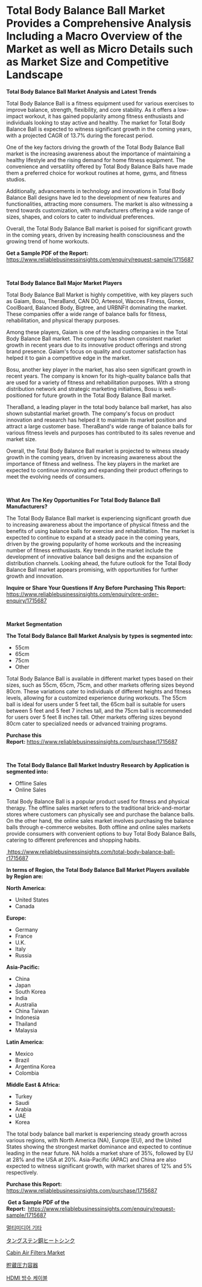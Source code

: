 <p><h1>Total Body Balance Ball Market Provides a Comprehensive Analysis Including a Macro Overview of the Market as well as Micro Details such as Market Size and Competitive Landscape</h1></p><p><strong>Total Body Balance Ball Market Analysis and Latest Trends</strong></p>
<p><p>Total Body Balance Ball is a fitness equipment used for various exercises to improve balance, strength, flexibility, and core stability. As it offers a low-impact workout, it has gained popularity among fitness enthusiasts and individuals looking to stay active and healthy. The market for Total Body Balance Ball is expected to witness significant growth in the coming years, with a projected CAGR of 13.7% during the forecast period.</p><p>One of the key factors driving the growth of the Total Body Balance Ball market is the increasing awareness about the importance of maintaining a healthy lifestyle and the rising demand for home fitness equipment. The convenience and versatility offered by Total Body Balance Balls have made them a preferred choice for workout routines at home, gyms, and fitness studios.</p><p>Additionally, advancements in technology and innovations in Total Body Balance Ball designs have led to the development of new features and functionalities, attracting more consumers. The market is also witnessing a trend towards customization, with manufacturers offering a wide range of sizes, shapes, and colors to cater to individual preferences.</p><p>Overall, the Total Body Balance Ball market is poised for significant growth in the coming years, driven by increasing health consciousness and the growing trend of home workouts.</p></p>
<p><strong>Get a Sample PDF of the Report:&nbsp;</strong> <a href="https://www.reliablebusinessinsights.com/enquiry/request-sample/1715687">https://www.reliablebusinessinsights.com/enquiry/request-sample/1715687</a></p>
<p>&nbsp;</p>
<p><strong>Total Body Balance Ball Major Market Players</strong></p>
<p><p>Total Body Balance Ball Market is highly competitive, with key players such as Gaiam, Bosu, TheraBand, CAN DO, Arteesol, Wacces Fitness, Gonex, CoolBoard, Balanced Body, Bigtree, and URBNFit dominating the market. These companies offer a wide range of balance balls for fitness, rehabilitation, and physical therapy purposes.</p><p>Among these players, Gaiam is one of the leading companies in the Total Body Balance Ball market. The company has shown consistent market growth in recent years due to its innovative product offerings and strong brand presence. Gaiam's focus on quality and customer satisfaction has helped it to gain a competitive edge in the market.</p><p>Bosu, another key player in the market, has also seen significant growth in recent years. The company is known for its high-quality balance balls that are used for a variety of fitness and rehabilitation purposes. With a strong distribution network and strategic marketing initiatives, Bosu is well-positioned for future growth in the Total Body Balance Ball market.</p><p>TheraBand, a leading player in the total body balance ball market, has also shown substantial market growth. The company's focus on product innovation and research has helped it to maintain its market position and attract a large customer base. TheraBand's wide range of balance balls for various fitness levels and purposes has contributed to its sales revenue and market size.</p><p>Overall, the Total Body Balance Ball market is projected to witness steady growth in the coming years, driven by increasing awareness about the importance of fitness and wellness. The key players in the market are expected to continue innovating and expanding their product offerings to meet the evolving needs of consumers.</p></p>
<p>&nbsp;</p>
<p><strong>What Are The Key Opportunities For Total Body Balance Ball Manufacturers?</strong></p>
<p><p>The Total Body Balance Ball market is experiencing significant growth due to increasing awareness about the importance of physical fitness and the benefits of using balance balls for exercise and rehabilitation. The market is expected to continue to expand at a steady pace in the coming years, driven by the growing popularity of home workouts and the increasing number of fitness enthusiasts. Key trends in the market include the development of innovative balance ball designs and the expansion of distribution channels. Looking ahead, the future outlook for the Total Body Balance Ball market appears promising, with opportunities for further growth and innovation.</p></p>
<p><strong>Inquire or Share Your Questions If Any Before Purchasing This Report:</strong> <a href="https://www.reliablebusinessinsights.com/enquiry/pre-order-enquiry/1715687">https://www.reliablebusinessinsights.com/enquiry/pre-order-enquiry/1715687</a></p>
<p>&nbsp;</p>
<p><strong>Market Segmentation</strong></p>
<p><strong>The Total Body Balance Ball Market Analysis by types is segmented into:</strong></p>
<p><ul><li>55cm</li><li>65cm</li><li>75cm</li><li>Other</li></ul></p>
<p><p>Total Body Balance Ball is available in different market types based on their sizes, such as 55cm, 65cm, 75cm, and other markets offering sizes beyond 80cm. These variations cater to individuals of different heights and fitness levels, allowing for a customized experience during workouts. The 55cm ball is ideal for users under 5 feet tall, the 65cm ball is suitable for users between 5 feet and 5 feet 7 inches tall, and the 75cm ball is recommended for users over 5 feet 8 inches tall. Other markets offering sizes beyond 80cm cater to specialized needs or advanced training programs.</p></p>
<p><strong>Purchase this Report:&nbsp;</strong><a href="https://www.reliablebusinessinsights.com/purchase/1715687">https://www.reliablebusinessinsights.com/purchase/1715687</a></p>
<p>&nbsp;</p>
<p><strong>The Total Body Balance Ball Market Industry Research by Application is segmented into:</strong></p>
<p><ul><li>Offline Sales</li><li>Online Sales</li></ul></p>
<p><p>Total Body Balance Ball is a popular product used for fitness and physical therapy. The offline sales market refers to the traditional brick-and-mortar stores where customers can physically see and purchase the balance balls. On the other hand, the online sales market involves purchasing the balance balls through e-commerce websites. Both offline and online sales markets provide consumers with convenient options to buy Total Body Balance Balls, catering to different preferences and shopping habits.</p></p>
<p><a href="https://www.reliablebusinessinsights.com/total-body-balance-ball-r1715687">&nbsp;https://www.reliablebusinessinsights.com/total-body-balance-ball-r1715687</a></p>
<p><strong>In terms of Region, the Total Body Balance Ball Market Players available by Region are:</strong></p>
<p>
    <p> <strong> North America: </strong>
        <ul>
            <li>United States</li>
            <li>Canada</li>
        </ul>
        </p> 
    <p> <strong> Europe: </strong>
        <ul>
            <li>Germany</li>
            <li>France</li>
            <li>U.K.</li>
            <li>Italy</li>
            <li>Russia</li>
        </ul>
        </p> 
    <p> <strong> Asia-Pacific: </strong>
        <ul>
            <li>China</li>
            <li>Japan</li>
            <li>South Korea</li>
            <li>India</li>
            <li>Australia</li>
            <li>China Taiwan</li>
            <li>Indonesia</li>
            <li>Thailand</li>
            <li>Malaysia</li>
        </ul>
        </p> 
    <p> <strong> Latin America: </strong>
        <ul>
            <li>Mexico</li>
            <li>Brazil</li>
            <li>Argentina Korea</li>
            <li>Colombia</li>
        </ul>
        </p> 
    <p> <strong> Middle East & Africa: </strong>
        <ul>
            <li>Turkey</li>
            <li>Saudi</li>
            <li>Arabia</li>
            <li>UAE</li>
            <li>Korea</li>
        </ul>
    </p>
    </p>
<p><p>The total body balance ball market is experiencing steady growth across various regions, with North America (NA), Europe (EU), and the United States showing the strongest market dominance and expected to continue leading in the near future. NA holds a market share of 35%, followed by EU at 28% and the USA at 20%. Asia-Pacific (APAC) and China are also expected to witness significant growth, with market shares of 12% and 5% respectively.</p></p>
<p><strong>Purchase this Report: </strong><a href="https://www.reliablebusinessinsights.com/purchase/1715687">https://www.reliablebusinessinsights.com/purchase/1715687</a></p>
<p>&nbsp;<strong>Get a Sample PDF of the Report:&nbsp;&nbsp;</strong><a href="https://www.reliablebusinessinsights.com/enquiry/request-sample/1715687">https://www.reliablebusinessinsights.com/enquiry/request-sample/1715687</a></p>
<p><strong></strong></p>
<p><p><a href="https://github.com/rustymarie2024/Market-Research-Report-List-1/blob/main/9437179124211.md">멀티미디어 기타</a></p><p><a href="https://github.com/CarlieShields/Market-Research-Report-List-1/blob/main/1985367113658.md">タングステン銅ヒートシンク</a></p><p><a href="https://github.com/bobicer/Market-Research-Report-List-3/blob/main/cabin-air-filters-market.md">Cabin Air Filters Market</a></p><p><a href="https://github.com/avbqbctihcbe2/Market-Research-Report-List-2/blob/main/9618535113659.md">貯蔵圧力容器</a></p><p><a href="https://github.com/jimahmed0511/Market-Research-Report-List-1/blob/main/6496365124212.md">HDMI 방수 케이블</a></p></p>